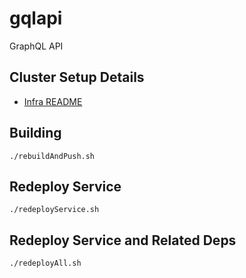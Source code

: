 # gqlapi

GraphQL API

## Cluster Setup Details

* [Infra README](https://github.com/baat-org/infra/blob/master/README.md)

## Building

```
./rebuildAndPush.sh
```

## Redeploy Service

```
./redeployService.sh
```

## Redeploy Service and Related Deps

```
./redeployAll.sh
```

